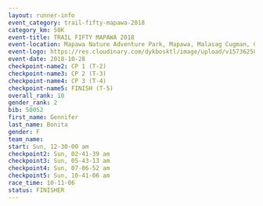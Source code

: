 ```yaml
---
layout: runner-info 
event_category: trail-fifty-mapawa-2018 
category_km: 50K 
event-title: TRAIL FIFTY MAPAWA 2018 
event-location: Mapawa Nature Adventure Park, Mapawa, Malasag Cugman, Cagayan de Oro 
event-logo: https://res.cloudinary.com/dykbosktl/image/upload/v1573625080/Logo/mapawa_ws6qg3.jpg  
event-date: 2018-10-28 
checkpoint-name2: CP 1 (T-2) 
checkpoint-name3: CP 2 (T-3) 
checkpoint-name4: CP 3 (T-4) 
checkpoint-name5: FINISH (T-5)  
overall_rank: 10
gender_rank: 2
bib: 50052
first_name: Gennifer
last_name: Bonita
gender: F
team_name: 
start: Sun, 12-30-00 am
checkpoint2: Sun, 02-41-39 am
checkpoint3: Sun, 05-43-13 am
checkpoint4: Sun, 07-06-52 am
checkpoint5: Sun, 10-41-06 am
race_time: 10-11-06
status: FINISHER
---
```

